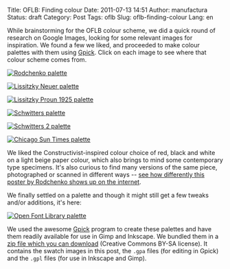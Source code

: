 Title: OFLB: Finding colour
Date: 2011-07-13 14:51
Author: manufactura
Status: draft
Category: Post
Tags: oflb
Slug: oflb-finding-colour
Lang: en

While brainstorming for the OFLB colour scheme, we did a quick
round of research on Google Images, looking for some relevant images for
inspiration. We found a few we liked, and proceeded to make colour
palettes with them using
[Gpick](http://libregraphicsworld.org/articles.php?article_id=31). Click
on each image to see where that colour scheme comes from.

[![](http://blog.manufacturaindependente.org/wp-content/uploads/2011/07/rodchenko.png "Rodchenko palette")](http://www.oberholtzer-creative.com/visualculture/wp-content/uploads/2009/01/rodchenko.jpg)

[![](http://blog.manufacturaindependente.org/wp-content/uploads/2011/07/lissitzky-new_man.png "Lissitzky Neuer palette")](http://hellavate.com/wp-content/uploads/2010/04/lissitzky_new_man.jpg)

[![](http://blog.manufacturaindependente.org/wp-content/uploads/2011/07/lissitzky-proun_1925.png "Lissitzky Proun 1925 palette")](http://upload.wikimedia.org/wikipedia/en/thumb/0/0d/A_Prounen_by_El_Lissitzky_c.1925.jpg/220px-A_Prounen_by_El_Lissitzky_c.1925.jpg)

[![](http://blog.manufacturaindependente.org/wp-content/uploads/2011/07/schwitters.png "Schwitters palette")](http://www.kurtschwitters.org/ks14.jpg)

[![](http://blog.manufacturaindependente.org/wp-content/uploads/2011/07/schwitters-2.png "Schwitters 2 palette")](http://data5.blog.de/media/245/3243245_a1826eb70a_l.jpeg)

[![](http://blog.manufacturaindependente.org/wp-content/uploads/2011/07/chicago_sun_times.png "Chicago Sun Times palette")](http://www.flickr.com/photos/typographyshop/2893280472/sizes/l/in/photostream/)

We liked the Constructivist-inspired colour choice of red, black and
white on a light beige paper colour, which also brings to mind some
contemporary type specimens. It's also curious to find many versions of
the same piece, photographed or scanned in different ways -- [see how
differently this poster by Rodchenko shows up on the
internet](http://www.tineye.com/search/f84611e5b0975480527f326929ebdd9ff5638638).

We finally settled on a palette and though it might still get a few
tweaks and/or additions, it's here:

[![](http://blog.manufacturaindependente.org/wp-content/uploads/2011/07/oflb.png "Open Font Library palette")](http://blog.manufacturaindependente.org/wp-content/uploads/2011/07/oflb.png)

We used the awesome
[Gpick](http://libregraphicsworld.org/articles.php?article_id=31)
program to create these palettes and have them readily available for use
in Gimp and Inkscape. We bundled them in a [zip file which you can
download](http://manufacturaindependente.com/files/manufacturaindependente-palettes-1.zip)
(Creative Commons BY-SA license). It contains the swatch images in this
post, the `.gpa` files (for editing in Gpick) and the `.gpl` files (for
use in Inkscape and Gimp).  

